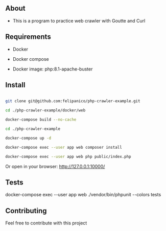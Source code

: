 ## About

- This is a program to practice web crawler with Goutte and Curl

## Requirements

- Docker 

- Docker compose

- Docker image: php:8.1-apache-buster


## Install

```bash

git clone git@github.com:felipanico/php-crawler-example.git

cd ./php-crawler-example/docker/web

docker-compose build --no-cache

cd ./php-crawler-example

docker-compose up -d

docker-compose exec --user app web composer install

docker-compose exec --user app web php public/index.php

```

Or open in your browser: http://127.0.0.1:10000/

## Tests

docker-compose exec --user app web ./vendor/bin/phpunit --colors tests


## Contributing

Feel free to contribute with this project

